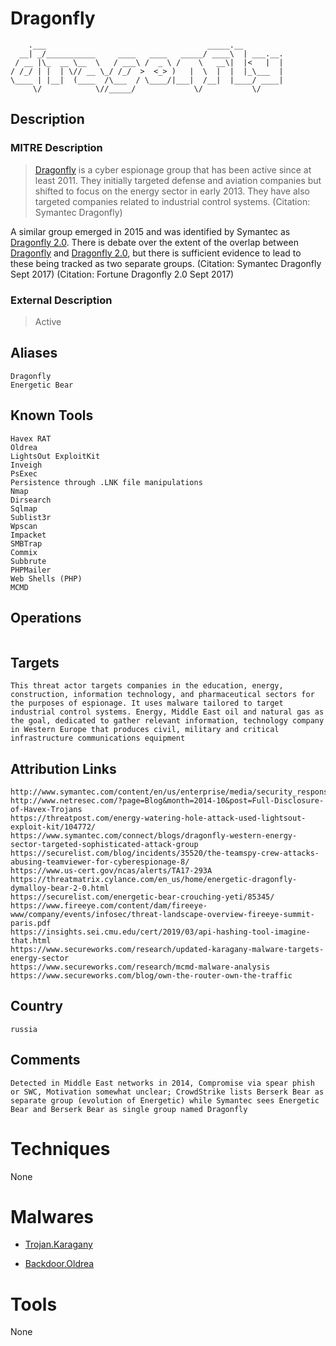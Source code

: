 
# Dragonfly

```
    .___                                    _____.__         
  __| _/___________     ____   ____   _____/ ____\  | ___.__.
 / __ |\_  __ \__  \   / ___\ /  _ \ /    \   __\|  |<   |  |
/ /_/ | |  | \// __ \_/ /_/  >  <_> )   |  \  |  |  |_\___  |
\____ | |__|  (____  /\___  / \____/|___|  /__|  |____/ ____|
     \/            \//_____/             \/           \/     

```

## Description

### MITRE Description

> [Dragonfly](https://attack.mitre.org/groups/G0035) is a cyber espionage group that has been active since at least 2011. They initially targeted defense and aviation companies but shifted to focus on the energy sector in early 2013. They have also targeted companies related to industrial control systems. (Citation: Symantec Dragonfly)

A similar group emerged in 2015 and was identified by Symantec as [Dragonfly 2.0](https://attack.mitre.org/groups/G0074). There is debate over the extent of the overlap between [Dragonfly](https://attack.mitre.org/groups/G0035) and [Dragonfly 2.0](https://attack.mitre.org/groups/G0074), but there is sufficient evidence to lead to these being tracked as two separate groups. (Citation: Symantec Dragonfly Sept 2017) (Citation: Fortune Dragonfly 2.0 Sept 2017)

### External Description

> Active

## Aliases

```
Dragonfly
Energetic Bear
```

## Known Tools

```
Havex RAT
Oldrea
LightsOut ExploitKit
Inveigh
PsExec
Persistence through .LNK file manipulations
Nmap
Dirsearch
Sqlmap
Sublist3r
Wpscan
Impacket
SMBTrap
Commix
Subbrute
PHPMailer
Web Shells (PHP)
MCMD
```

## Operations

```

```

## Targets

```
This threat actor targets companies in the education, energy, construction, information technology, and pharmaceutical sectors for the purposes of espionage. It uses malware tailored to target industrial control systems. Energy, Middle East oil and natural gas as the goal, dedicated to gather relevant information, technology company in Western Europe that produces civil, military and critical infrastructure communications equipment
```

## Attribution Links

```
http://www.symantec.com/content/en/us/enterprise/media/security_response/whitepapers/Dragonfly_Threat_Against_Western_Energy_Suppliers.pdf
http://www.netresec.com/?page=Blog&month=2014-10&post=Full-Disclosure-of-Havex-Trojans
https://threatpost.com/energy-watering-hole-attack-used-lightsout-exploit-kit/104772/
https://www.symantec.com/connect/blogs/dragonfly-western-energy-sector-targeted-sophisticated-attack-group
https://securelist.com/blog/incidents/35520/the-teamspy-crew-attacks-abusing-teamviewer-for-cyberespionage-8/
https://www.us-cert.gov/ncas/alerts/TA17-293A
https://threatmatrix.cylance.com/en_us/home/energetic-dragonfly-dymalloy-bear-2-0.html
https://securelist.com/energetic-bear-crouching-yeti/85345/
https://www.fireeye.com/content/dam/fireeye-www/company/events/infosec/threat-landscape-overview-fireeye-summit-paris.pdf
https://insights.sei.cmu.edu/cert/2019/03/api-hashing-tool-imagine-that.html
https://www.secureworks.com/research/updated-karagany-malware-targets-energy-sector
https://www.secureworks.com/research/mcmd-malware-analysis
https://www.secureworks.com/blog/own-the-router-own-the-traffic
```

## Country

```
russia
```

## Comments

```
Detected in Middle East networks in 2014, Compromise via spear phish or SWC, Motivation somewhat unclear; CrowdStrike lists Berserk Bear as separate group (evolution of Energetic) while Symantec sees Energetic Bear and Berserk Bear as single group named Dragonfly
```

# Techniques

None

# Malwares


* [Trojan.Karagany](../malwares/Trojan.Karagany.md)

* [Backdoor.Oldrea](../malwares/Backdoor.Oldrea.md)
    

# Tools

None
